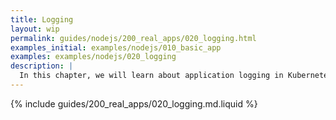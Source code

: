 ```yaml
---
title: Logging
layout: wip
permalink: guides/nodejs/200_real_apps/020_logging.html
examples_initial: examples/nodejs/010_basic_app
examples: examples/nodejs/020_logging
description: |
  In this chapter, we will learn about application logging in Kubernetes and implement it. Additionally, we will introduce a structured logging format to make it ready for parsing by log collection and analysis systems.
---
```


{% include guides/200_real_apps/020_logging.md.liquid %}
